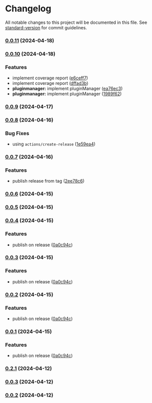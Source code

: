 # Changelog

All notable changes to this project will be documented in this file. See [standard-version](https://github.com/conventional-changelog/standard-version) for commit guidelines.

### [0.0.11](https://github.com/looplex-osi/common/compare/v0.0.10...v0.0.11) (2024-04-18)

### [0.0.10](https://github.com/looplex-osi/common/compare/v0.0.9...v0.0.10) (2024-04-18)


### Features

* implement coverage report ([e6ceff7](https://github.com/looplex-osi/common/commit/e6ceff71f67aa6ab29abf761e4250b2de7bd66cc))
* implement coverage report ([dffad3b](https://github.com/looplex-osi/common/commit/dffad3b2e3416dd2a5b825f4b102711843d8272a))
* **pluginmanager:** implement pluginManager ([ea76ec3](https://github.com/looplex-osi/common/commit/ea76ec3fcb05d0518d2be0a38662b9d71b3f6bbf))
* **pluginmanager:** implement pluginManager ([1989f62](https://github.com/looplex-osi/common/commit/1989f6226abd075d548f083174fe6586d69f17a0))

### [0.0.9](https://github.com/looplex-osi/common/compare/v0.0.8...v0.0.9) (2024-04-17)

### [0.0.8](https://github.com/looplex-osi/common/compare/v0.0.7...v0.0.8) (2024-04-16)


### Bug Fixes

* using `actions/create-release` ([1e59ea4](https://github.com/looplex-osi/common/commit/1e59ea4b67f3478f1c9c115496beeaf2606a98bf))

### [0.0.7](https://github.com/looplex-osi/common/compare/v0.0.6...v0.0.7) (2024-04-16)


### Features

* publish release from tag ([2ee78c6](https://github.com/looplex-osi/common/commit/2ee78c60538d5a6ee2c4b1a3fd1ec9a99f4f9f09))

### [0.0.6](https://github.com/looplex-osi/common/compare/v0.0.5...v0.0.6) (2024-04-15)

### [0.0.5](https://github.com/looplex-osi/common/compare/v0.0.4...v0.0.5) (2024-04-15)

### [0.0.4](https://github.com/looplex-osi/common/compare/v0.2.1...v0.0.4) (2024-04-15)


### Features

* publish on release ([0a0c94c](https://github.com/looplex-osi/common/commit/0a0c94c273f6aa150a99d16ba71f743eff7da3ce))

### [0.0.3](https://github.com/looplex-osi/common/compare/v0.2.1...v0.0.3) (2024-04-15)


### Features

* publish on release ([0a0c94c](https://github.com/looplex-osi/common/commit/0a0c94c273f6aa150a99d16ba71f743eff7da3ce))

### [0.0.2](https://github.com/looplex-osi/common/compare/v0.2.1...v0.0.2) (2024-04-15)


### Features

* publish on release ([0a0c94c](https://github.com/looplex-osi/common/commit/0a0c94c273f6aa150a99d16ba71f743eff7da3ce))

### [0.0.1](https://github.com/looplex-osi/common/compare/v0.2.1...v0.0.1) (2024-04-15)


### Features

* publish on release ([0a0c94c](https://github.com/looplex-osi/common/commit/0a0c94c273f6aa150a99d16ba71f743eff7da3ce))

### [0.2.1](https://github.com/looplex-osi/common/compare/v0.0.3...v0.2.1) (2024-04-12)

### [0.0.3](https://github.com/looplex-osi/common/compare/v0.0.2...v0.0.3) (2024-04-12)

### [0.0.2](https://github.com/looplex-osi/common/compare/v0.0.1...v0.0.2) (2024-04-12)
